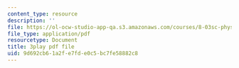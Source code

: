 ```yaml
---
content_type: resource
description: ''
file: https://ol-ocw-studio-app-qa.s3.amazonaws.com/courses/8-03sc-physics-iii-vibrations-and-waves-fall-2016/9d692cb61a2fe7fde0c5bc7fe58882c8_VGAlyJ7e0IQ.pdf
file_type: application/pdf
resourcetype: Document
title: 3play pdf file
uid: 9d692cb6-1a2f-e7fd-e0c5-bc7fe58882c8
---
```

